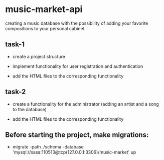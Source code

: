 # music-market-api
creating a music database with the possibility of adding your favorite compositions to your personal cabinet

## task-1

- create a project structure

- implement functionality for user registration and authentication

- add the HTML files to the corresponding functionality

## task-2

- create a functionality for the administrator (adding an artist and a song to the database)

- add the HTML files to the corresponding functionality

## Before starting the project, make migrations:

- migrate -path ./schema -database 'mysql://sasa:110513@tcp(127.0.0.1:3306)/music-market' up